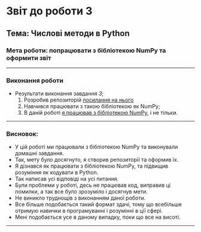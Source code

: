 # Звіт до роботи 3
## Тема: Числові методи в Python
### Мета роботи: попрацювати з бібліотекою NumPy та оформити звіт

---
### Виконання роботи
* Результати виконання завдання *3*;
    1. Розробив репозиторій [посилання на нього](https://github.com/VasylynaYurij/KN_41_VaYu/tree/main/3_laba)
    1. Навчився працювати з такою бібліотекою як NumPy;
    1. В даній роботі [я працював з бібліотекою NumPy](./1_numpy.ipynb), і не тільки.
   
---
### Висновок:

- У цій роботі ми працювали з бібліотекою NumPy та виконували домашні завдання. 
- Так, мету було досягнуто, я створив репозиторії та оформив їх.
- Я дізнався як працювати з бібліотекою NumPy, та підвищив розуміння як кодувати в Python.
- Так написав усі відповіді на усі питання.
- Були проблеми у роботі, десь не працював код, виправив ці помилки, а так все було зрозуміло і досягнув мети.
- Не виникло труднощів з виконанням даної роботи.
- Все більше подобається такий формат здачі, тому що всебільше отримую навички в програмуванні і розумінні в ції сфері.
- Мені подобається усе в даному випадку, поки що все на висоті.

---